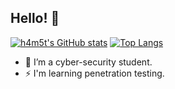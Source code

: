 
## Hello! 👋

[![h4m5t's GitHub stats](https://github-readme-stats.vercel.app/api?username=h4m5t&theme=buefy&hide=contribs&show_icons=true)](https://github.com/h4m5t/github-readme-stats)
[![Top Langs](https://github-readme-stats.vercel.app/api/top-langs/?username=h4m5t&theme=buefy&hide=html)](https://github.com/h4m5t/github-readme-stats)

- 🌱 I’m a cyber-security student.
- ⚡ I'm learning penetration testing.
